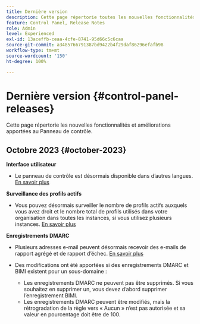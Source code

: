 ```yaml
---
title: Dernière version
description: Cette page répertorie toutes les nouvelles fonctionnalités et améliorations apportées au Panneau de contrôle.
feature: Control Panel, Release Notes
role: Admin
level: Experienced
exl-id: 13aceffb-ceaa-4cfe-8741-95d66c5c6caa
source-git-commit: a3485766791387bd9422b4f29daf86296efafb98
workflow-type: tm+mt
source-wordcount: '150'
ht-degree: 100%

---
```


# Dernière version {#control-panel-releases}

Cette page répertorie les nouvelles fonctionnalités et améliorations apportées au Panneau de contrôle.

## Octobre 2023 {#october-2023}

**Interface utilisateur**

* Le panneau de contrôle est désormais disponible dans d’autres langues. [En savoir plus](../discover/using/discovering-the-interface.md#supported-languages-languages)

**Surveillance des profils actifs**

* Vous pouvez désormais surveiller le nombre de profils actifs auxquels vous avez droit et le nombre total de profils utilisés dans votre organisation dans toutes les instances, si vous utilisez plusieurs instances. [En savoir plus](../performance-monitoring/using/active-profiles-monitoring.md)

**Enregistrements DMARC**

* Plusieurs adresses e-mail peuvent désormais recevoir des e-mails de rapport agrégé et de rapport d’échec. [En savoir plus](../subdomains-certificates/using/dmarc.md)
* Des modifications ont été apportées si des enregistrements DMARC et BIMI existent pour un sous-domaine :

   * Les enregistrements DMARC ne peuvent pas être supprimés. Si vous souhaitez en supprimer un, vous devez d’abord supprimer l’enregistrement BIMI.
   * Les enregistrements DMARC peuvent être modifiés, mais la rétrogradation de la règle vers « Aucun » n’est pas autorisée et sa valeur en pourcentage doit être de 100.

